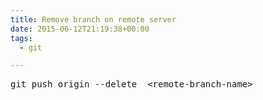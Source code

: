 ```yaml
---
title: Remove branch on remote server
date: 2015-06-12T21:19:38+00:00
tags:
  - git

---
```

<pre class="lang:sh decode:true ">git push origin --delete  &lt;remote-branch-name&gt;</pre>

